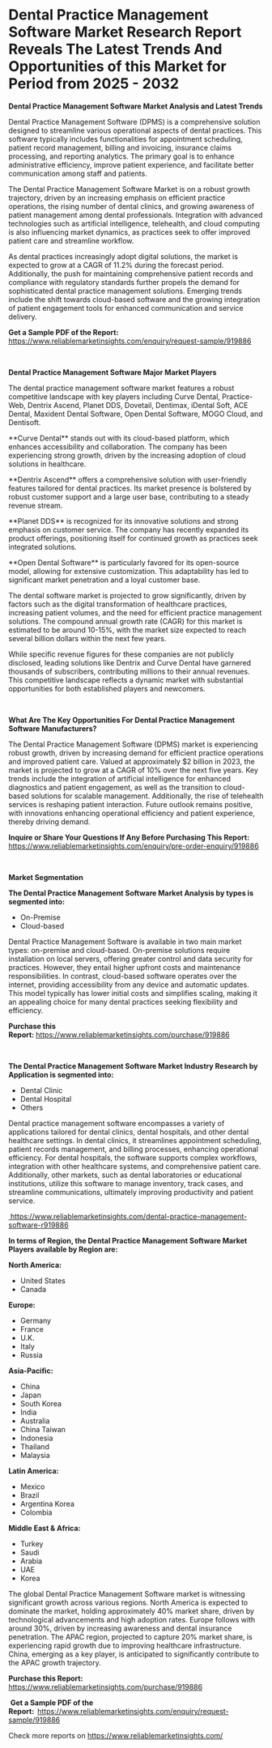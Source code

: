 <p><h1>Dental Practice Management Software Market Research Report Reveals The Latest Trends And Opportunities of this Market for Period from 2025 - 2032</h1></p><p><strong>Dental Practice Management Software Market Analysis and Latest Trends</strong></p>
<p><p>Dental Practice Management Software (DPMS) is a comprehensive solution designed to streamline various operational aspects of dental practices. This software typically includes functionalities for appointment scheduling, patient record management, billing and invoicing, insurance claims processing, and reporting analytics. The primary goal is to enhance administrative efficiency, improve patient experience, and facilitate better communication among staff and patients.</p><p>The Dental Practice Management Software Market is on a robust growth trajectory, driven by an increasing emphasis on efficient practice operations, the rising number of dental clinics, and growing awareness of patient management among dental professionals. Integration with advanced technologies such as artificial intelligence, telehealth, and cloud computing is also influencing market dynamics, as practices seek to offer improved patient care and streamline workflow.</p><p>As dental practices increasingly adopt digital solutions, the market is expected to grow at a CAGR of 11.2% during the forecast period. Additionally, the push for maintaining comprehensive patient records and compliance with regulatory standards further propels the demand for sophisticated dental practice management solutions. Emerging trends include the shift towards cloud-based software and the growing integration of patient engagement tools for enhanced communication and service delivery.</p></p>
<p><strong>Get a Sample PDF of the Report:&nbsp;</strong> <a href="https://www.reliablemarketinsights.com/enquiry/request-sample/919886?utm_campaign=3138&utm_medium=2&utm_source=Github&utm_content=ia&utm_term=07032025&utm_id=dental-practice-management-software">https://www.reliablemarketinsights.com/enquiry/request-sample/919886</a></p>
<p>&nbsp;</p>
<p><strong>Dental Practice Management Software Major Market Players</strong></p>
<p><p>The dental practice management software market features a robust competitive landscape with key players including Curve Dental, Practice-Web, Dentrix Ascend, Planet DDS, Dovetail, Dentimax, iDental Soft, ACE Dental, Maxident Dental Software, Open Dental Software, MOGO Cloud, and Dentisoft. </p><p>**Curve Dental** stands out with its cloud-based platform, which enhances accessibility and collaboration. The company has been experiencing strong growth, driven by the increasing adoption of cloud solutions in healthcare. </p><p>**Dentrix Ascend** offers a comprehensive solution with user-friendly features tailored for dental practices. Its market presence is bolstered by robust customer support and a large user base, contributing to a steady revenue stream.</p><p>**Planet DDS** is recognized for its innovative solutions and strong emphasis on customer service. The company has recently expanded its product offerings, positioning itself for continued growth as practices seek integrated solutions.</p><p>**Open Dental Software** is particularly favored for its open-source model, allowing for extensive customization. This adaptability has led to significant market penetration and a loyal customer base.</p><p>The dental software market is projected to grow significantly, driven by factors such as the digital transformation of healthcare practices, increasing patient volumes, and the need for efficient practice management solutions. The compound annual growth rate (CAGR) for this market is estimated to be around 10-15%, with the market size expected to reach several billion dollars within the next few years.</p><p>While specific revenue figures for these companies are not publicly disclosed, leading solutions like Dentrix and Curve Dental have garnered thousands of subscribers, contributing millions to their annual revenues. This competitive landscape reflects a dynamic market with substantial opportunities for both established players and newcomers.</p></p>
<p>&nbsp;</p>
<p><strong>What Are The Key Opportunities For Dental Practice Management Software Manufacturers?</strong></p>
<p><p>The Dental Practice Management Software (DPMS) market is experiencing robust growth, driven by increasing demand for efficient practice operations and improved patient care. Valued at approximately $2 billion in 2023, the market is projected to grow at a CAGR of 10% over the next five years. Key trends include the integration of artificial intelligence for enhanced diagnostics and patient engagement, as well as the transition to cloud-based solutions for scalable management. Additionally, the rise of telehealth services is reshaping patient interaction. Future outlook remains positive, with innovations enhancing operational efficiency and patient experience, thereby driving demand.</p></p>
<p><strong>Inquire or Share Your Questions If Any Before Purchasing This Report:</strong> <a href="https://www.reliablemarketinsights.com/enquiry/pre-order-enquiry/919886?utm_campaign=3138&utm_medium=2&utm_source=Github&utm_content=ia&utm_term=07032025&utm_id=dental-practice-management-software">https://www.reliablemarketinsights.com/enquiry/pre-order-enquiry/919886</a></p>
<p>&nbsp;</p>
<p><strong>Market Segmentation</strong></p>
<p><strong>The Dental Practice Management Software Market Analysis by types is segmented into:</strong></p>
<p><ul><li>On-Premise</li><li>Cloud-based</li></ul></p>
<p><p>Dental Practice Management Software is available in two main market types: on-premise and cloud-based. On-premise solutions require installation on local servers, offering greater control and data security for practices. However, they entail higher upfront costs and maintenance responsibilities. In contrast, cloud-based software operates over the internet, providing accessibility from any device and automatic updates. This model typically has lower initial costs and simplifies scaling, making it an appealing choice for many dental practices seeking flexibility and efficiency.</p></p>
<p><strong>Purchase this Report:&nbsp;</strong><a href="https://www.reliablemarketinsights.com/purchase/919886?utm_campaign=3138&utm_medium=2&utm_source=Github&utm_content=ia&utm_term=07032025&utm_id=dental-practice-management-software">https://www.reliablemarketinsights.com/purchase/919886</a></p>
<p>&nbsp;</p>
<p><strong>The Dental Practice Management Software Market Industry Research by Application is segmented into:</strong></p>
<p><ul><li>Dental Clinic</li><li>Dental Hospital</li><li>Others</li></ul></p>
<p><p>Dental practice management software encompasses a variety of applications tailored for dental clinics, dental hospitals, and other dental healthcare settings. In dental clinics, it streamlines appointment scheduling, patient records management, and billing processes, enhancing operational efficiency. For dental hospitals, the software supports complex workflows, integration with other healthcare systems, and comprehensive patient care. Additionally, other markets, such as dental laboratories or educational institutions, utilize this software to manage inventory, track cases, and streamline communications, ultimately improving productivity and patient service.</p></p>
<p><a href="https://www.reliablemarketinsights.com/dental-practice-management-software-r919886?utm_campaign=3138&utm_medium=2&utm_source=Github&utm_content=ia&utm_term=07032025&utm_id=dental-practice-management-software">&nbsp;https://www.reliablemarketinsights.com/dental-practice-management-software-r919886</a></p>
<p><strong>In terms of Region, the Dental Practice Management Software Market Players available by Region are:</strong></p>
<p>
    <p> <strong> North America: </strong>
        <ul>
            <li>United States</li>
            <li>Canada</li>
        </ul>
        </p> 
    <p> <strong> Europe: </strong>
        <ul>
            <li>Germany</li>
            <li>France</li>
            <li>U.K.</li>
            <li>Italy</li>
            <li>Russia</li>
        </ul>
        </p> 
    <p> <strong> Asia-Pacific: </strong>
        <ul>
            <li>China</li>
            <li>Japan</li>
            <li>South Korea</li>
            <li>India</li>
            <li>Australia</li>
            <li>China Taiwan</li>
            <li>Indonesia</li>
            <li>Thailand</li>
            <li>Malaysia</li>
        </ul>
        </p> 
    <p> <strong> Latin America: </strong>
        <ul>
            <li>Mexico</li>
            <li>Brazil</li>
            <li>Argentina Korea</li>
            <li>Colombia</li>
        </ul>
        </p> 
    <p> <strong> Middle East & Africa: </strong>
        <ul>
            <li>Turkey</li>
            <li>Saudi</li>
            <li>Arabia</li>
            <li>UAE</li>
            <li>Korea</li>
        </ul>
    </p>
    </p>
<p><p>The global Dental Practice Management Software market is witnessing significant growth across various regions. North America is expected to dominate the market, holding approximately 40% market share, driven by technological advancements and high adoption rates. Europe follows with around 30%, driven by increasing awareness and dental insurance penetration. The APAC region, projected to capture 20% market share, is experiencing rapid growth due to improving healthcare infrastructure. China, emerging as a key player, is anticipated to significantly contribute to the APAC growth trajectory.</p></p>
<p><strong>Purchase this Report: </strong><a href="https://www.reliablemarketinsights.com/purchase/919886?utm_campaign=3138&utm_medium=2&utm_source=Github&utm_content=ia&utm_term=07032025&utm_id=dental-practice-management-software">https://www.reliablemarketinsights.com/purchase/919886</a></p>
<p>&nbsp;<strong>Get a Sample PDF of the Report:&nbsp;&nbsp;</strong><a href="https://www.reliablemarketinsights.com/enquiry/request-sample/919886?utm_campaign=3138&utm_medium=2&utm_source=Github&utm_content=ia&utm_term=07032025&utm_id=dental-practice-management-software">https://www.reliablemarketinsights.com/enquiry/request-sample/919886</a></p>
<p><strong></strong></p>
<p>Check more reports on <a href="https://www.reliablemarketinsights.com/?utm_campaign=3138&utm_medium=2&utm_source=Github&utm_content=ia&utm_term=07032025&utm_id=dental-practice-management-software">https://www.reliablemarketinsights.com/</a></p>